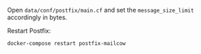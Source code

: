 Open `data/conf/postfix/main.cf` and set the `message_size_limit` accordingly in bytes.

Restart Postfix:

```
docker-compose restart postfix-mailcow
```
